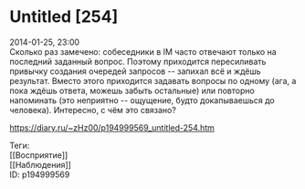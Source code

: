 Untitled [254]
===============

   
 2014-01-25, 23:00   
  Сколько раз замечено: собеседники в IM часто отвечают только на последний заданный вопрос. Поэтому приходится пересиливать привычку создания очередей запросов -- запихал всё и ждёшь результат. Вместо этого приходится задавать вопросы по одному (ага, а пока ждёшь ответа, можешь забыть остальные) или повторно напоминать (это неприятно -- ощущение, будто докапываешься до человека). Интересно, с чём это связано?   
    
 <https://diary.ru/~zHz00/p194999569_untitled-254.htm>   
   
 Теги:   
 [[Восприятие]]   
 [[Наблюдения]]   
 ID: p194999569
